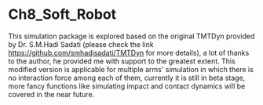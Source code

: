 # Ch8_Soft_Robot
This simulation package is explored based on the original TMTDyn provided by Dr. S.M.Hadi Sadati (please check the link https://github.com/smhadisadati/TMTDyn for more details), a lot of thanks to the author, he provided me with support to the greatest extent. This modified version is applicable for multiple arms' simulation in which there is no interaction force among each of them, currently it is still in beta stage, more fancy functions like simulating impact and contact dynamics will be covered in the near future.
